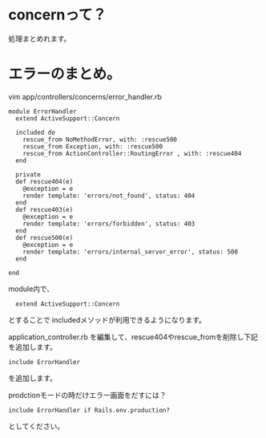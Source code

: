 



# concernって？

処理まとめれます。

# エラーのまとめ。

vim app/controllers/concerns/error_handler.rb
```
module ErrorHandler
  extend ActiveSupport::Concern

  included do
    rescue_from NoMethodError, with: :rescue500
    rescue_from Exception, with: :rescue500
    rescue_from ActionController::RoutingError , with: :rescue404
  end

  private
  def rescue404(e)
    @exception = e
    render template: 'errors/not_found', status: 404
  end
  def rescue403(e)
    @exception = e
    render template: 'errors/forbidden', status: 403
  end
  def rescue500(e)
    @exception = e
    render template: 'errors/internal_server_error', status: 500
  end

end

```

module内で、
```
  extend ActiveSupport::Concern

```
とすることで
includedメソッドが利用できるようになります。

application_controller.rb
を編集して、rescue404やrescue_fromを削除し下記を追加します。

```
include ErrorHandler
```
を追加します。

prodctionモードの時だけエラー画面をだすには？


```
include ErrorHandler if Rails.env.production? 
```
としてください。






